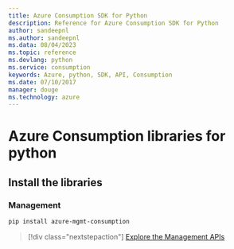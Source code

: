 ```yaml
---
title: Azure Consumption SDK for Python
description: Reference for Azure Consumption SDK for Python
author: sandeepnl
ms.author: sandeepnl
ms.data: 08/04/2023
ms.topic: reference
ms.devlang: python
ms.service: consumption
keywords: Azure, python, SDK, API, Consumption
ms.date: 07/10/2017
manager: douge
ms.technology: azure
---
```

# Azure Consumption libraries for python

## Install the libraries


### Management

```bash
pip install azure-mgmt-consumption
```
> [!div class="nextstepaction"]
> [Explore the Management APIs](/python/api/overview/azure/consumption/management)